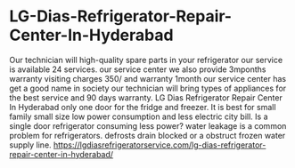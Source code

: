 # LG-Dias-Refrigerator-Repair-Center-In-Hyderabad
 Our technician will high-quality spare parts in your refrigerator our service is available 24 services. our service center we also provide 3mponths warranty visiting charges 350/ and warranty 1month our service center has get a good name in society our technician will bring types of appliances for the best service and 90 days warranty. LG Dias Refrigerator Repair Center In Hyderabad only one door for the fridge and freezer. It is best for small family small size low power consumption and less electric city bill. Is a single door refrigerator consuming less power? water leakage is a common problem for refrigerators. defrosts drain blocked or a obstruct frozen water supply line. https://lgdiasrefrigeratorservice.com/lg-dias-refrigerator-repair-center-in-hyderabad/
